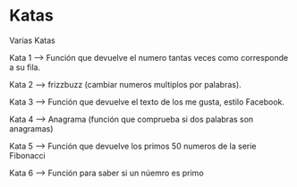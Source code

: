 # Katas
Varias Katas



Kata 1 --> Función que devuelve el numero tantas veces como corresponde a su fila.

Kata 2 --> frizzbuzz (cambiar numeros multiplos por palabras).

Kata 3 --> Función que devuelve el texto de los me gusta, estilo Facebook.

Kata 4 --> Anagrama (función que comprueba si dos palabras son anagramas)

Kata 5 --> Función que devuelve los primos 50 numeros de la serie Fibonacci

Kata 6 --> Función para saber si un núemro es primo
